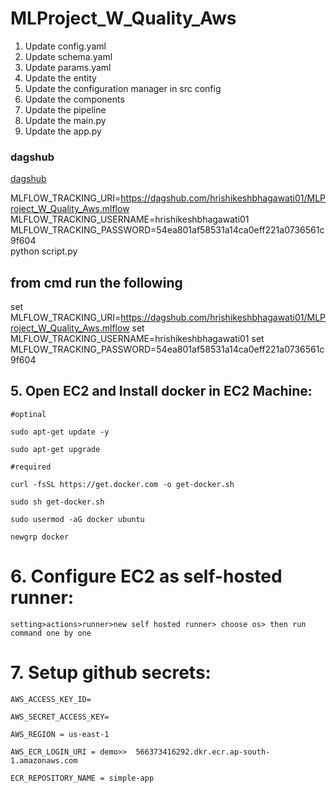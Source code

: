 # MLProject_W_Quality_Aws

1. Update config.yaml
2. Update schema.yaml
3. Update params.yaml
4. Update the entity
5. Update the configuration manager in src config
6. Update the components
7. Update the pipeline 
8. Update the main.py
9. Update the app.py


### dagshub
[dagshub](https://dagshub.com/)

MLFLOW_TRACKING_URI=https://dagshub.com/hrishikeshbhagawati01/MLProject_W_Quality_Aws.mlflow \
MLFLOW_TRACKING_USERNAME=hrishikeshbhagawati01 \
MLFLOW_TRACKING_PASSWORD=54ea801af58531a14ca0eff221a0736561c9f604 \
python script.py

## from cmd run the following
set MLFLOW_TRACKING_URI=https://dagshub.com/hrishikeshbhagawati01/MLProject_W_Quality_Aws.mlflow
set MLFLOW_TRACKING_USERNAME=hrishikeshbhagawati01 
set MLFLOW_TRACKING_PASSWORD=54ea801af58531a14ca0eff221a0736561c9f604 

## 5. Open EC2 and Install docker in EC2 Machine:
	
	
	#optinal

	sudo apt-get update -y

	sudo apt-get upgrade
	
	#required

	curl -fsSL https://get.docker.com -o get-docker.sh

	sudo sh get-docker.sh

	sudo usermod -aG docker ubuntu

	newgrp docker
	
# 6. Configure EC2 as self-hosted runner:
    setting>actions>runner>new self hosted runner> choose os> then run command one by one


# 7. Setup github secrets:

    AWS_ACCESS_KEY_ID=

    AWS_SECRET_ACCESS_KEY=

    AWS_REGION = us-east-1

    AWS_ECR_LOGIN_URI = demo>>  566373416292.dkr.ecr.ap-south-1.amazonaws.com

    ECR_REPOSITORY_NAME = simple-app

